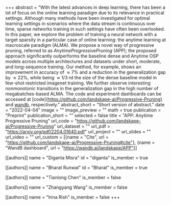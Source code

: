 +++
abstract = "With the latest advances in deep learning, there has been a lot of focus on the online learning paradigm due to its relevance in
practical settings. Although many methods have been investigated for optimal learning settings in scenarios where the data stream is continuous over time, sparse networks training in such settings have often been overlooked. In this paper, we explore the problem of training a neural network with a target sparsity in a particular case of online learning: the anytime learning at macroscale paradigm (ALMA). We propose a novel way of progressive pruning, referred to as ${Anytime Progressive Pruning}$ (APP); the proposed approach significantly outperforms the baseline dense and Anytime OSP models across multiple architectures and datasets under short, moderate, and long-sequence training. Our method, for example, shows an improvement in accuracy of $\approx 7\%$ and a reduction in the generalization gap by $\approx 22\%$, while being $\approx 1/3$ rd the size of the dense baseline model in few-shot restricted imagenet training. We further observe interesting nonmonotonic transitions in the generalization gap in the high number of megabatches-based ALMA. The code and experiment dashboards can be accessed at [code]{https://github.com/landskape-ai/Progressive-Pruning} and [wandb](https://wandb.ai/landskape/APP), respectively."
abstract_short = "Short version of abstract."
date = "2022-04-04"
image = ""
image_preview = ""
math = true
publication = "Preprint"
publication_short = ""
selected = false
title = "APP: Anytime Progressive Pruning"
url_code = "https://github.com/landskape-ai/Progressive-Pruning"
url_dataset = ""
url_pdf = "https://arxiv.org/pdf/2204.01640.pdf"
url_project = ""
url_slides = ""
url_video = ""
url_custom = [{name = "Cite", url = "https://github.com/landskape-ai/Progressive-Pruning#cite"}, {name = "WandB dashboard", url = "https://wandb.ai/landskape/APP"}]

[[authors]]
    name = "Diganta Misra"
    id = "diganta"
    is_member = true

[[authors]]
    name = "Bharat Runwal"
    id = "Bharat"
    is_member = true

[[authors]]
    name = "Tianlong Chen"
    is_member = false

[[authors]]
    name = "Zhangyang Wang"
    is_member = false

[[authors]]
    name = "Irina Rish"
    is_member = false
+++
